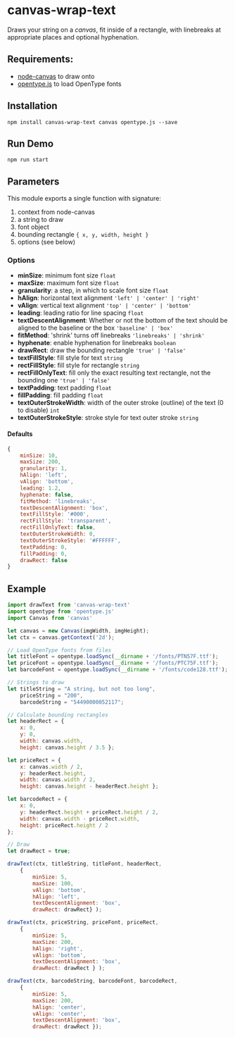 # canvas-wrap-text

Draws your string on a _canvas_, fit inside of a rectangle, with linebreaks at appropriate places and optional hyphenation.

## Requirements:
* [node-canvas](https://github.com/Automattic/node-canvas) to draw onto
* [opentype.js](https://github.com/nodebox/opentype.js/blob/master/README.md) to load OpenType fonts

## Installation

```npm install canvas-wrap-text canvas opentype.js --save```

## Run Demo

```npm run start```

## Parameters

This module exports a single function with signature:

1. context from node-canvas
2. a string to draw
3. font object
4. bounding rectangle ```{ x, y, width, height }```
5. options (see below)

### Options

* **minSize**: minimum font size ```float```
* **maxSize**: maximum font size ```float```
* **granularity**: a step, in which to scale font size ```float```
* **hAlign**: horizontal text alignment ```'left' | 'center' | 'right'```
* **vAlign**: vertical text alignment ```'top' | 'center' | 'bottom'```
* **leading**: leading ratio for line spacing ```float```
* **textDescentAlignment**: Whether or not the bottom of the text should be aligned to the baseline or the box ```'baseline' | 'box'```
* **fitMethod**: 'shrink' turns off linebreaks ```'linebreaks' | 'shrink'```
* **hyphenate**: enable hyphenation for linebreaks ```boolean```
* **drawRect**: draw the bounding rectangle ```'true' | 'false'```
* **textFillStyle**: fill style for text ```string```
* **rectFillStyle**: fill style for rectangle ```string```
* **rectFillOnlyText**: fill only the exact resulting text rectangle, not the bounding one ```'true' | 'false'```
* **textPadding**: text padding ```float```
* **fillPadding**: fill padding ```float```
* **textOuterStrokeWidth**: width of the outer stroke (outline) of the text (0 to disable) ```int```
* **textOuterStrokeStyle**: stroke style for text outer stroke ```string```

#### Defaults

```javascript
{
    minSize: 10,
    maxSize: 200,
    granularity: 1,
    hAlign: 'left',
    vAlign: 'bottom',
    leading: 1.2,
    hyphenate: false,
    fitMethod: 'linebreaks',
    textDescentAlignment: 'box',
    textFillStyle: '#000',
    rectFillStyle: 'transparent',
    rectFillOnlyText: false,
    textOuterStrokeWidth: 0,
    textOuterStrokeStyle: '#FFFFFF',
    textPadding: 0,
    fillPadding: 0,
    drawRect: false
}
```

## Example
```javascript
import drawText from 'canvas-wrap-text'
import opentype from 'opentype.js'
import Canvas from 'canvas'

let canvas = new Canvas(imgWidth, imgHeight);
let ctx = canvas.getContext('2d');

// Load OpenType fonts from files
let titleFont = opentype.loadSync(__dirname + '/fonts/PTN57F.ttf');
let priceFont = opentype.loadSync(__dirname + '/fonts/PTC75F.ttf');
let barcodeFont = opentype.loadSync(__dirname + '/fonts/code128.ttf');

// Strings to draw
let titleString = "A string, but not too long",
    priceString = "200",
    barcodeString = "54490000052117";

// Calculate bounding rectangles
let headerRect = {
    x: 0,
    y: 0,
    width: canvas.width,
    height: canvas.height / 3.5 };

let priceRect = {
    x: canvas.width / 2,
    y: headerRect.height,
    width: canvas.width / 2,
    height: canvas.height - headerRect.height };

let barcodeRect = {
    x: 0,
    y: headerRect.height + priceRect.height / 2,
    width: canvas.width - priceRect.width,
    height: priceRect.height / 2
};

// Draw
let drawRect = true;

drawText(ctx, titleString, titleFont, headerRect,
    {
        minSize: 5,
        maxSize: 100,
        vAlign: 'bottom',
        hAlign: 'left',
        textDescentAlignment: 'box',
        drawRect: drawRect} );

drawText(ctx, priceString, priceFont, priceRect,
    {
        minSize: 5,
        maxSize: 200,
        hAlign: 'right',
        vAlign: 'bottom',
        textDescentAlignment: 'box',
        drawRect: drawRect } );

drawText(ctx, barcodeString, barcodeFont, barcodeRect,
    {
        minSize: 5,
        maxSize: 200,
        hAlign: 'center',
        vAlign: 'center',
        textDescentAlignment: 'box',
        drawRect: drawRect });
```
